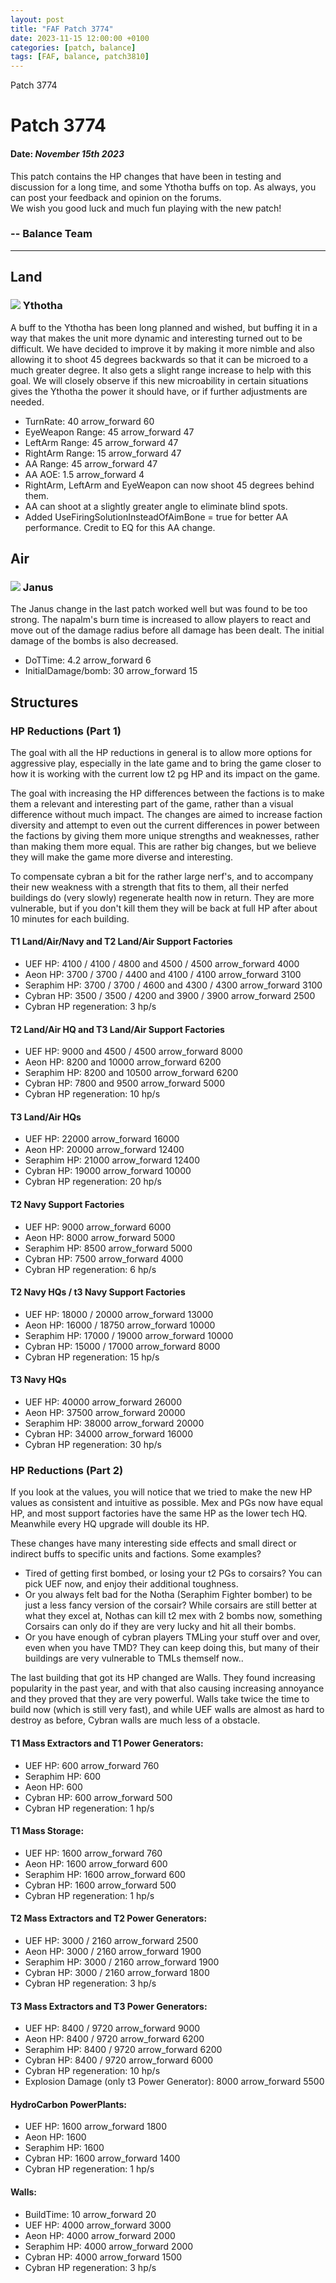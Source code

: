 ```yaml
---
layout: post
title: "FAF Patch 3774"
date: 2023-11-15 12:00:00 +0100
categories: [patch, balance]
tags: [FAF, balance, patch3810]
---
```


Patch 3774

# Patch 3774

#### Date: _November 15th 2023_

This patch contains the HP changes that have been in testing and discussion for a long time, and some Ythotha buffs on top. As always, you can post your feedback and opinion on the forums.  
We wish you good luck and much fun playing with the new patch!

### \-- Balance Team

---

## Land

### ![](/assets/images/units/sera/land/T4Bot.png) Ythotha

A buff to the Ythotha has been long planned and wished, but buffing it in a way that makes the unit more dynamic and interesting turned out to be difficult. We have decided to improve it by making it more nimble and also allowing it to shoot 45 degrees backwards so that it can be microed to a much greater degree. It also gets a slight range increase to help with this goal. We will closely observe if this new microability in certain situations gives the Ythotha the power it should have, or if further adjustments are needed.

- TurnRate: 40 <span class="material-symbols-outlined">
  arrow_forward
  </span> 60
- EyeWeapon Range: 45 <span class="material-symbols-outlined">
  arrow_forward
  </span> 47
- LeftArm Range: 45 <span class="material-symbols-outlined">
  arrow_forward
  </span> 47
- RightArm Range: 15 <span class="material-symbols-outlined">
  arrow_forward
  </span> 47
- AA Range: 45 <span class="material-symbols-outlined">
  arrow_forward
  </span> 47
- AA AOE: 1.5 <span class="material-symbols-outlined">
  arrow_forward
  </span> 4
- RightArm, LeftArm and EyeWeapon can now shoot 45 degrees behind them.
- AA can shoot at a slightly greater angle to eliminate blind spots.
- Added UseFiringSolutionInsteadOfAimBone = true for better AA performance. Credit to EQ for this AA change.

## Air

### ![](/assets/images/units/uef/air/T2FighterBomber.png) Janus

The Janus change in the last patch worked well but was found to be too strong. The napalm's burn time is increased to allow players to react and move out of the damage radius before all damage has been dealt. The initial damage of the bombs is also decreased.

- DoTTime: 4.2 <span class="material-symbols-outlined">
  arrow_forward
  </span> 6
- InitialDamage/bomb: 30 <span class="material-symbols-outlined">
  arrow_forward
  </span> 15

## Structures

### HP Reductions (Part 1)

The goal with all the HP reductions in general is to allow more options for aggressive play, especially in the late game and to bring the game closer to how it is working with the current low t2 pg HP and its impact on the game.

The goal with increasing the HP differences between the factions is to make them a relevant and interesting part of the game, rather than a visual difference without much impact. The changes are aimed to increase faction diversity and attempt to even out the current differences in power between the factions by giving them more unique strengths and weaknesses, rather than making them more equal. This are rather big changes, but we believe they will make the game more diverse and interesting.

To compensate cybran a bit for the rather large nerf's, and to accompany their new weakness with a strength that fits to them, all their nerfed buildings do (very slowly) regenerate health now in return. They are more vulnerable, but if you don't kill them they will be back at full HP after about 10 minutes for each building.

#### T1 Land/Air/Navy and T2 Land/Air Support Factories

- UEF HP: 4100 / 4100 / 4800 and 4500 / 4500 <span class="material-symbols-outlined">
  arrow_forward
  </span> 4000
- Aeon HP: 3700 / 3700 / 4400 and 4100 / 4100 <span class="material-symbols-outlined">
  arrow_forward
  </span> 3100
- Seraphim HP: 3700 / 3700 / 4600 and 4300 / 4300 <span class="material-symbols-outlined">
  arrow_forward
  </span> 3100
- Cybran HP: 3500 / 3500 / 4200 and 3900 / 3900 <span class="material-symbols-outlined">
  arrow_forward
  </span> 2500
- Cybran HP regeneration: 3 hp/s

#### T2 Land/Air HQ and T3 Land/Air Support Factories

- UEF HP: 9000 and 4500 / 4500 <span class="material-symbols-outlined">
  arrow_forward
  </span> 8000
- Aeon HP: 8200 and 10000 <span class="material-symbols-outlined">
  arrow_forward
  </span> 6200
- Seraphim HP: 8200 and 10500 <span class="material-symbols-outlined">
  arrow_forward
  </span> 6200
- Cybran HP: 7800 and 9500 <span class="material-symbols-outlined">
  arrow_forward
  </span> 5000
- Cybran HP regeneration: 10 hp/s

#### T3 Land/Air HQs

- UEF HP: 22000 <span class="material-symbols-outlined">
  arrow_forward
  </span> 16000
- Aeon HP: 20000 <span class="material-symbols-outlined">
  arrow_forward
  </span> 12400
- Seraphim HP: 21000 <span class="material-symbols-outlined">
  arrow_forward
  </span> 12400
- Cybran HP: 19000 <span class="material-symbols-outlined">
  arrow_forward
  </span> 10000
- Cybran HP regeneration: 20 hp/s

#### T2 Navy Support Factories

- UEF HP: 9000 <span class="material-symbols-outlined">
  arrow_forward
  </span> 6000
- Aeon HP: 8000 <span class="material-symbols-outlined">
  arrow_forward
  </span> 5000
- Seraphim HP: 8500 <span class="material-symbols-outlined">
  arrow_forward
  </span> 5000
- Cybran HP: 7500 <span class="material-symbols-outlined">
  arrow_forward
  </span> 4000
- Cybran HP regeneration: 6 hp/s

#### T2 Navy HQs / t3 Navy Support Factories

- UEF HP: 18000 / 20000 <span class="material-symbols-outlined">
  arrow_forward
  </span> 13000
- Aeon HP: 16000 / 18750 <span class="material-symbols-outlined">
  arrow_forward
  </span> 10000
- Seraphim HP: 17000 / 19000 <span class="material-symbols-outlined">
  arrow_forward
  </span> 10000
- Cybran HP: 15000 / 17000 <span class="material-symbols-outlined">
  arrow_forward
  </span> 8000
- Cybran HP regeneration: 15 hp/s

#### T3 Navy HQs

- UEF HP: 40000 <span class="material-symbols-outlined">
  arrow_forward
  </span> 26000
- Aeon HP: 37500 <span class="material-symbols-outlined">
  arrow_forward
  </span> 20000
- Seraphim HP: 38000 <span class="material-symbols-outlined">
  arrow_forward
  </span> 20000
- Cybran HP: 34000 <span class="material-symbols-outlined">
  arrow_forward
  </span> 16000
- Cybran HP regeneration: 30 hp/s

### HP Reductions (Part 2)

If you look at the values, you will notice that we tried to make the new HP values as consistent and intuitive as possible. Mex and PGs now have equal HP, and most support factories have the same HP as the lower tech HQ. Meanwhile every HQ upgrade will double its HP.

These changes have many interesting side effects and small direct or indirect buffs to specific units and factions. Some examples?

- Tired of getting first bombed, or losing your t2 PGs to corsairs? You can pick UEF now, and enjoy their additional toughness.
- Or you always felt bad for the Notha (Seraphim Fighter bomber) to be just a less fancy version of the corsair? While corsairs are still better at what they excel at, Nothas can kill t2 mex with 2 bombs now, something Corsairs can only do if they are very lucky and hit all their bombs.
- Or you have enough of cybran players TMLing your stuff over and over, even when you have TMD? They can keep doing this, but many of their buildings are very vulnerable to TMLs themself now..

The last building that got its HP changed are Walls. They found increasing popularity in the past year, and with that also causing increasing annoyance and they proved that they are very powerful. Walls take twice the time to build now (which is still very fast), and while UEF walls are almost as hard to destroy as before, Cybran walls are much less of a obstacle.

#### T1 Mass Extractors and T1 Power Generators:

- UEF HP: 600 <span class="material-symbols-outlined">
  arrow_forward
  </span> 760
- Seraphim HP: 600
- Aeon HP: 600
- Cybran HP: 600 <span class="material-symbols-outlined">
  arrow_forward
  </span> 500
- Cybran HP regeneration: 1 hp/s

#### T1 Mass Storage:

- UEF HP: 1600 <span class="material-symbols-outlined">
  arrow_forward
  </span> 760
- Aeon HP: 1600 <span class="material-symbols-outlined">
  arrow_forward
  </span> 600
- Seraphim HP: 1600 <span class="material-symbols-outlined">
  arrow_forward
  </span> 600
- Cybran HP: 1600 <span class="material-symbols-outlined">
  arrow_forward
  </span> 500
- Cybran HP regeneration: 1 hp/s

#### T2 Mass Extractors and T2 Power Generators:

- UEF HP: 3000 / 2160 <span class="material-symbols-outlined">
  arrow_forward
  </span> 2500
- Aeon HP: 3000 / 2160 <span class="material-symbols-outlined">
  arrow_forward
  </span> 1900
- Seraphim HP: 3000 / 2160 <span class="material-symbols-outlined">
  arrow_forward
  </span> 1900
- Cybran HP: 3000 / 2160 <span class="material-symbols-outlined">
  arrow_forward
  </span> 1800
- Cybran HP regeneration: 3 hp/s

#### T3 Mass Extractors and T3 Power Generators:

- UEF HP: 8400 / 9720 <span class="material-symbols-outlined">
  arrow_forward
  </span> 9000
- Aeon HP: 8400 / 9720 <span class="material-symbols-outlined">
  arrow_forward
  </span> 6200
- Seraphim HP: 8400 / 9720 <span class="material-symbols-outlined">
  arrow_forward
  </span> 6200
- Cybran HP: 8400 / 9720 <span class="material-symbols-outlined">
  arrow_forward
  </span> 6000
- Cybran HP regeneration: 10 hp/s
- Explosion Damage (only t3 Power Generator): 8000 <span class="material-symbols-outlined">
  arrow_forward
  </span> 5500

#### HydroCarbon PowerPlants:

- UEF HP: 1600 <span class="material-symbols-outlined">
  arrow_forward
  </span> 1800
- Aeon HP: 1600
- Seraphim HP: 1600
- Cybran HP: 1600 <span class="material-symbols-outlined">
  arrow_forward
  </span> 1400
- Cybran HP regeneration: 1 hp/s

#### Walls:

- BuildTime: 10 <span class="material-symbols-outlined">
  arrow_forward
  </span> 20
- UEF HP: 4000 <span class="material-symbols-outlined">
  arrow_forward
  </span> 3000
- Aeon HP: 4000 <span class="material-symbols-outlined">
  arrow_forward
  </span> 2000
- Seraphim HP: 4000 <span class="material-symbols-outlined">
  arrow_forward
  </span> 2000
- Cybran HP: 4000 <span class="material-symbols-outlined">
  arrow_forward
  </span> 1500
- Cybran HP regeneration: 3 hp/s
